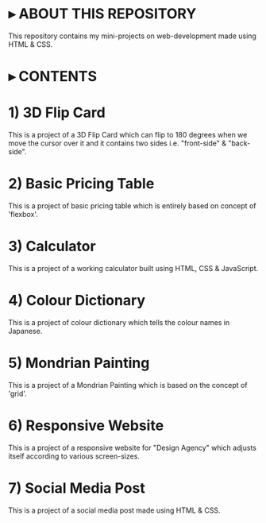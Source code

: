 # ▸ ABOUT THIS REPOSITORY
This repository contains my mini-projects on web-development made using HTML &amp; CSS.

# ▸ CONTENTS
# 1) 3D Flip Card
This is a project of a 3D Flip Card which can flip to 180 degrees when we move the cursor over it and it contains two sides i.e. "front-side" & "back-side".
# 2) Basic Pricing Table
This is a project of basic pricing table which is entirely based on concept of 'flexbox'.
# 3) Calculator
This is a project of a working calculator built using HTML, CSS & JavaScript.
# 4) Colour Dictionary
This is a project of colour dictionary which tells the colour names in Japanese.
# 5) Mondrian Painting
This is a project of a Mondrian Painting which is based on the concept of 'grid'.
# 6) Responsive Website
This is a project of a responsive website for "Design Agency" which adjusts itself according to various screen-sizes.
# 7) Social Media Post
This is a project of a social media post made using HTML & CSS.

